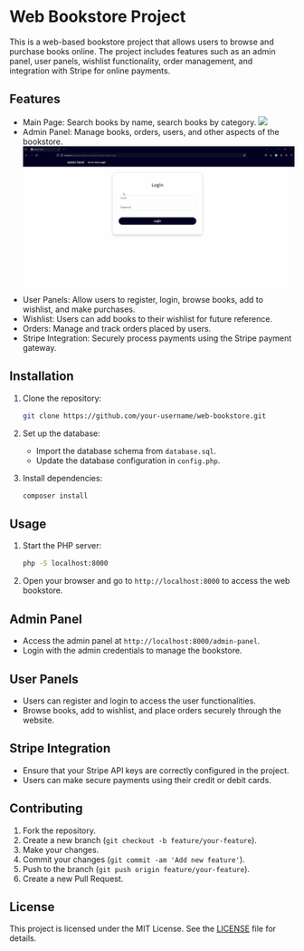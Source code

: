 # Web Bookstore Project

This is a web-based bookstore project that allows users to browse and purchase books online. The project includes features such as an admin panel, user panels, wishlist functionality, order management, and integration with Stripe for online payments.

## Features

- Main Page: Search books by name, search books by category.
![](https://github.com/francomceballos/gifs/blob/f17ee2d973debedaef7188abc9104cd7374d04e7/Animation.gif)
- Admin Panel: Manage books, orders, users, and other aspects of the bookstore.
![](https://github.com/francomceballos/gifs/blob/cb4ef3972e47efb4077c8c0320b17538f7b0faac/Animation2.gif)
- User Panels: Allow users to register, login, browse books, add to wishlist, and make purchases.
- Wishlist: Users can add books to their wishlist for future reference.
- Orders: Manage and track orders placed by users.
- Stripe Integration: Securely process payments using the Stripe payment gateway.



## Installation

1. Clone the repository:
    ```bash
    git clone https://github.com/your-username/web-bookstore.git
    ```

2. Set up the database:
    - Import the database schema from `database.sql`.
    - Update the database configuration in `config.php`.

3. Install dependencies:
    ```bash
    composer install
    ```

## Usage

1. Start the PHP server:
    ```bash
    php -S localhost:8000
    ```

2. Open your browser and go to `http://localhost:8000` to access the web bookstore.

## Admin Panel

- Access the admin panel at `http://localhost:8000/admin-panel`.
- Login with the admin credentials to manage the bookstore.

## User Panels

- Users can register and login to access the user functionalities.
- Browse books, add to wishlist, and place orders securely through the website.

## Stripe Integration

- Ensure that your Stripe API keys are correctly configured in the project.
- Users can make secure payments using their credit or debit cards.

## Contributing

1. Fork the repository.
2. Create a new branch (`git checkout -b feature/your-feature`).
3. Make your changes.
4. Commit your changes (`git commit -am 'Add new feature'`).
5. Push to the branch (`git push origin feature/your-feature`).
6. Create a new Pull Request.

## License

This project is licensed under the MIT License. See the [LICENSE](LICENSE) file for details.
